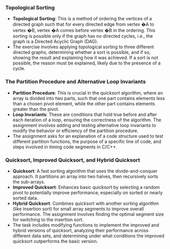 ### Topological Sorting

- **Topological Sorting**: This is a method of ordering the vertices of a directed graph such that for every directed edge from vertex �A to vertex �B, vertex �A comes before vertex �B in the ordering. This sorting is possible only if the graph has no directed cycles, i.e., the graph is a Directed Acyclic Graph (DAG).
- The exercise involves applying topological sorting to three different directed graphs, determining whether a sort is possible, and if so, showing the result and explaining how it was achieved. If a sort is not possible, the reason must be explained, likely due to the presence of a cycle.

### The Partition Procedure and Alternative Loop Invariants

- **Partition Procedure**: This is crucial in the quicksort algorithm, where an array is divided into two parts, such that one part contains elements less than a chosen pivot element, while the other part contains elements greater than the pivot.
- **Loop Invariants**: These are conditions that hold true before and after each iteration of a loop, ensuring the correctness of the algorithm. The assignment involves adding and testing alternative loop invariants to modify the behavior or efficiency of the partition procedure.
- The assignment asks for an explanation of a code structure used to test different partition functions, the purpose of a specific line of code, and steps involved in timing code segments in C/C++.

### Quicksort, Improved Quicksort, and Hybrid Quicksort

- **Quicksort**: A fast sorting algorithm that uses the divide-and-conquer approach. It partitions an array into two halves, then recursively sorts the sub-arrays.
- **Improved Quicksort**: Enhances basic quicksort by selecting a random pivot to potentially improve performance, especially on sorted or nearly sorted data.
- **Hybrid Quicksort**: Combines quicksort with another sorting algorithm (like insertion sort) for small array segments to improve overall performance. The assignment involves finding the optimal segment size for switching to the insertion sort.
- The task includes modifying functions to implement the improved and hybrid versions of quicksort, analyzing their performance across different data sets, and determining under what conditions the improved quicksort outperforms the basic version.